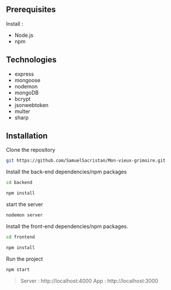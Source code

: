 ## Prerequisites

Install :

- Node.js
- npm

## Technologies

- express
- mongoose
- nodemon
- mongoDB
- bcrypt
- jsonwebtoken
- multer
- sharp

## Installation

Clone the repository
```sh
git https://github.com/SamuelSacristan/Mon-vieux-grimoire.git
```
Install the back-end dependencies/npm packages
```sh
cd backend
```
```sh
npm install
```
start the server
```sh
nodemon server
```
Install the front-end dependencies/npm packages.
```sh
cd frontend
```
```sh
npm install
```
Run the project
```sh
npm start
```
> Server : http://localhost:4000
> App : http://localhost:3000